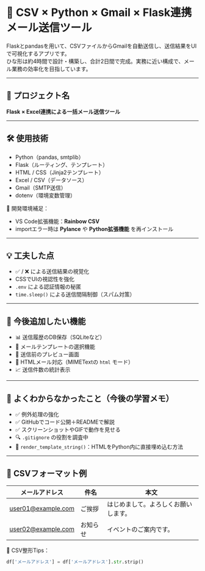 # 📧 CSV × Python × Gmail × Flask連携メール送信ツール

Flaskとpandasを用いて、CSVファイルからGmailを自動送信し、送信結果をUIで可視化するアプリです。  
ひな形は約4時間で設計・構築し、合計2日間で完成。実務に近い構成で、メール業務の効率化を目指しています。

---

## 📌 プロジェクト名

**Flask × Excel連携による一括メール送信ツール**

---

## 🛠 使用技術

- Python（pandas, smtplib）
- Flask（ルーティング、テンプレート）
- HTML / CSS（Jinja2テンプレート）
- Excel / CSV（データソース）
- Gmail（SMTP送信）
- dotenv（環境変数管理）

🧩 開発環境補足：
- VS Code拡張機能：**Rainbow CSV**
- importエラー時は **Pylance** や **Python拡張機能** を再インストール

---

## 💡 工夫した点

- ✅ / ❌ による送信結果の視覚化
- CSSでUIの視認性を強化
- `.env` による認証情報の秘匿
- `time.sleep()` による送信間隔制御（スパム対策）

---

## 🔧 今後追加したい機能

- 📊 送信履歴のDB保存（SQLiteなど）
- 📝 メールテンプレートの選択機能
- 👀 送信前のプレビュー画面
- 💌 HTMLメール対応（MIMETextの `html` モード）
- 📈 送信件数の統計表示

---

## 🧪 よくわからなかったこと（今後の学習メモ）

- ✅ 例外処理の強化
- ✅ GitHubでコード公開＋READMEで解説
- ✅ スクリーンショットやGIFで動作を見せる
- 🔍 `.gitignore` の役割を調査中
- 🧵 `render_template_string()`：HTMLをPython内に直接埋め込む方法

---

## 📂 CSVフォーマット例

| メールアドレス             | 件名     | 本文                     |
|---------------------------|----------|--------------------------|
| user01@example.com        | ご挨拶   | はじめまして。よろしくお願いします。 |
| user02@example.com        | お知らせ | イベントのご案内です。   |

📌 CSV整形Tips：
```python
df['メールアドレス'] = df['メールアドレス'].str.strip()
